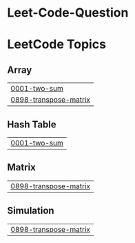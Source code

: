 # Leet-Code-Question
<!---LeetCode Topics Start-->
# LeetCode Topics
## Array
|  |
| ------- |
| [0001-two-sum](https://github.com/onemanAnurag/Leet-Code-Question/tree/master/0001-two-sum) |
| [0898-transpose-matrix](https://github.com/onemanAnurag/Leet-Code-Question/tree/master/0898-transpose-matrix) |
## Hash Table
|  |
| ------- |
| [0001-two-sum](https://github.com/onemanAnurag/Leet-Code-Question/tree/master/0001-two-sum) |
## Matrix
|  |
| ------- |
| [0898-transpose-matrix](https://github.com/onemanAnurag/Leet-Code-Question/tree/master/0898-transpose-matrix) |
## Simulation
|  |
| ------- |
| [0898-transpose-matrix](https://github.com/onemanAnurag/Leet-Code-Question/tree/master/0898-transpose-matrix) |
<!---LeetCode Topics End-->